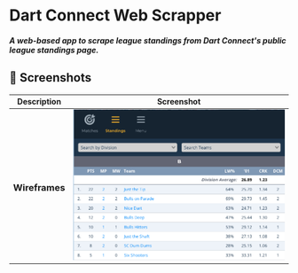 <div>

# Dart Connect Web Scrapper

##### A web-based app to scrape league standings from Dart Connect's public league standings page.

</div>

## :camera_flash: Screenshots

|            Description             | Screenshot                                    |
| :--------------------------------: | --------------------------------------------- |
| <h3 align="center">Wireframes</h3> | <img src="images/dcScreen.png" width="700" /> |

</div>

<div>

